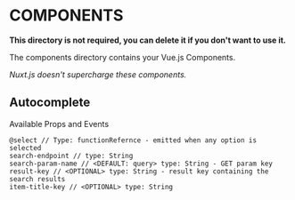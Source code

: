 # COMPONENTS

**This directory is not required, you can delete it if you don't want to use it.**

The components directory contains your Vue.js Components.

_Nuxt.js doesn't supercharge these components._


## Autocomplete
Available Props and Events
```
@select // Type: functionRefernce - emitted when any option is selected
search-endpoint // type: String
search-param-name // <DEFAULT: query> type: String - GET param key
result-key // <OPTIONAL> type: String - result key containing the search results
item-title-key // <OPTIONAL> type: String
```
